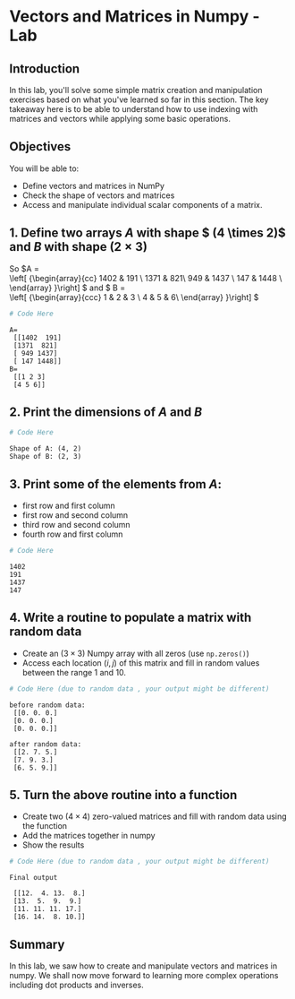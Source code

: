 
# Vectors and Matrices in Numpy - Lab

## Introduction

In this lab, you'll solve some simple matrix creation and manipulation exercises based on what you've learned so far in this section. The key takeaway here is to be able to understand how to use indexing with matrices and vectors while applying some basic operations.

## Objectives
You will be able to:
* Define vectors and matrices in NumPy
* Check the shape of vectors and matrices
* Access and manipulate individual scalar components of a matrix. 

## 1. Define two arrays $A$  with shape $ (4 \times 2)$ and $B$ with shape $(2 \times 3)$ 
So    $A =    
  \left[ {\begin{array}{cc}
   1402 & 191 \\
   1371 &  821\\
   949 &  1437 \\
   147 & 1448 \\
  \end{array} }\right]
$
and
$
B =    
  \left[ {\begin{array}{ccc}
   1 & 2 & 3 \\
   4 & 5 & 6\\
  \end{array} }\right]
$


```python
# Code Here
```

    A=
     [[1402  191]
     [1371  821]
     [ 949 1437]
     [ 147 1448]]
    B=
     [[1 2 3]
     [4 5 6]]


## 2. Print the dimensions of $A$ and $B$ 


```python
# Code Here
```

    Shape of A: (4, 2)
    Shape of B: (2, 3)


## 3. Print some of the elements from $A$: 
* first row and first column
* first row and second column
* third row and second column
* fourth row and first column


```python
# Code Here
```

    1402
    191
    1437
    147


## 4. Write a routine to populate a matrix with random data
* Create an $(3 \times 3)$ Numpy array with all zeros (use `np.zeros()`)
* Access each location $(i,j)$ of this matrix and fill in random values between the range 1 and 10. 


```python
# Code Here (due to random data , your output might be different)
```

    before random data:
     [[0. 0. 0.]
     [0. 0. 0.]
     [0. 0. 0.]]
    
    after random data:
     [[2. 7. 5.]
     [7. 9. 3.]
     [6. 5. 9.]]


## 5. Turn the above routine into a function
* Create two $(4 \times 4)$ zero-valued matrices and fill with random data using the function
* Add the matrices together in numpy 
* Show the results


```python
# Code Here (due to random data , your output might be different)
```

    Final output
    
     [[12.  4. 13.  8.]
     [13.  5.  9.  9.]
     [11. 11. 11. 17.]
     [16. 14.  8. 10.]]


## Summary 

In this lab, we saw how to create and manipulate vectors and matrices in numpy. We shall now move forward to learning more complex operations including dot products and inverses. 

